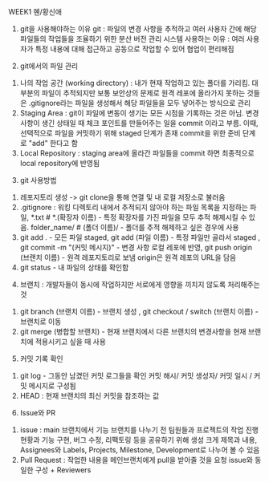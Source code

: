 WEEK1 혠/황신애

1. git을 사용해야하는 이유
git : 파일의 변경 사항을 추적하고 여러 사용자 간에 해당 파일들의 작업들을 조율하기 위한 분산 버전 관리 시스템
사용하는 이유 : 여러 사용자가 특정 내용에 대해 접근하고 공동으로 작업할 수 있어 협업이 편리해짐

2. git에서의 파일 관리
1) 나의 작업 공간 (working directory) : 내가 현재 작업하고 있는 폴더를 가리킴. 대부분의 파일이 추적되지만 보통 보안상의 문제로 원격 레포에 올라가지 못하는 것들은 .gitignore라는 파일을 생성해서 해당 파일들을 모두 넣어주는 방식으로 관리
2) Staging Area : git이 파일에 변동이 생기는 모든 시점을 기록하는 것은 아님. 변경 사항이 생긴 상태일 때 체크 포인트를 만들어주는 일을 commit 이라고 부름. 이때, 선택적으로 파일을 커밋하기 위해 staged 단계가 존재 commit을 위한 준비 단계로 "add" 한다고 함
3) Local Repository : staging area에 올라간 파일들을 commit 하면 최종적으로 local repository에 반영됨

3. git 사용방법
1) 레포지토리 생성 -> git clone을 통해 연결 및 내 로컬 저장소로 불러옴
2) .gitignore : 워킹 디렉토리 내에서 추적되지 않아야 하는 파일 목록을 지정하는 파일, *.txt # *.(확장자 이름) - 특정 확장자를 가진 파일을 모두 추적 해제시킬 수 있음. folder_name/ # (폴더 이름)/ - 폴더를 추적 해제하고 싶은 경우에 사용
3) git add . - 모든 파일 staged, git add (파일 이름) - 특정 파일만 골라서 staged , git commit -m "(커밋 메시지)" - 변경 사항 로컬 레포에 반영, git push origin (브랜치 이름) - 원격 레포지토리로 보냄 origin은 원격 레포의 URL을 담음
4) git status - 내 파일의 상태를 확인함

4. 브랜치 : 개발자들이 동시에 작업하지만 서로에게 영향을 끼치지 않도록 처리해주는 것
1) git branch (브랜치 이름) - 브랜치 생성 , git checkout / switch (브랜치 이름) - 브랜치로 이동
2) git merge (병합할 브랜치) - 현재 브랜치에서 다른 브랜치의 변경사항을 현재 브랜치에 적용시키고 싶을 때 사용

5. 커밋 기록 확인
1) git log - 그동안 남겼던 커밋 로그들을 확인 커밋 해시/ 커밋 생성자/ 커밋 일시 / 커밋 메시지로 구성됨
2) HEAD : 현재 브랜치의 최신 커밋을 참조하는 값

6. Issue와 PR
1) issue : main 브랜치에서 기능 브랜치를 나누기 전 팀원들과 프로젝트의 작업 진행 현황과 기능 구현, 버그 수정, 리팩토링 등을 공유하기 위해 생성 크게 제목과 내용, Assignees와 Labels, Projects, Milestone, Development로 나누어 볼 수 있음
2) Pull Request : 작업한 내용을 메인브랜치에게 pull을 받아줄 것을 요청 issue와 동일한 구성 + Reviewers